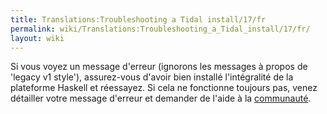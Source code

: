 ```yaml
---
title: Translations:Troubleshooting a Tidal install/17/fr
permalink: wiki/Translations:Troubleshooting_a_Tidal_install/17/fr/
layout: wiki
---
```


Si vous voyez un message d'erreur (ignorons les messages à propos de
'legacy v1 style'), assurez-vous d'avoir bien installé l'intégralité de
la plateforme Haskell et réessayez. Si cela ne fonctionne toujours pas,
venez détailler votre message d'erreur et demander de l'aide à la [
communauté](/wiki/Community "wikilink").
